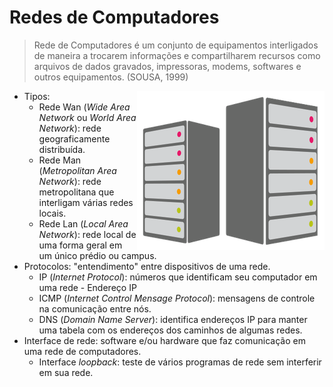 # Redes de Computadores

> Rede de Computadores é um conjunto de equipamentos interligados de maneira a trocarem informações e compartilharem recursos como arquivos de dados gravados, impressoras, modems, softwares e outros equipamentos. (SOUSA, 1999)

- <img src=".\servers.png" alt="servers" align="right" />Tipos:
  - Rede Wan (*Wide Area Network* ou *World Area Network*): rede geograficamente distribuída.
  - Rede Man (*Metropolitan Area Network*): rede metropolitana que interligam várias redes locais.
  - Rede Lan (*Local Area Network*): rede local de uma forma geral em um único prédio ou campus.
- Protocolos: "entendimento" entre dispositivos de uma rede.
  - IP (*Internet Protocol*): números que identificam seu computador em uma rede - Endereço IP
  - ICMP (*Internet Control Mensage Protocol*): mensagens de controle na comunicação entre nós.
  - DNS (*Domain Name Server*): identifica endereços IP para manter uma tabela com os endereços dos caminhos de algumas redes.
- Interface de rede: software e/ou hardware que faz comunicação em uma rede de computadores.
  - Interface *loopback*: teste de vários programas de rede sem interferir em sua rede.

